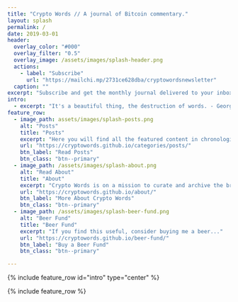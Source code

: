 ```yaml
---
title: "Crypto Words // A journal of Bitcoin commentary."
layout: splash
permalink: /
date: 2019-03-01
header:
  overlay_color: "#000"
  overlay_filter: "0.5"
  overlay_image: /assets/images/splash-header.png
  actions:
    - label: "Subscribe"
      url: "https://mailchi.mp/2731ce628dba/cryptowordsnewsletter"
  caption: ""
excerpt: "Subscribe and get the monthly journal delivered to your inbox."
intro: 
  - excerpt: "It's a beautiful thing, the destruction of words. - George Orwell"
feature_row:
  - image_path: assets/images/splash-posts.png
    alt: "Posts"
    title: "Posts"
    excerpt: "Here you will find all the featured content in chronological order. From there you can dig into authors and quarter posted."
    url: "https://cryptowords.github.io/categories/posts/"
    btn_label: "Read Posts"
    btn_class: "btn--primary"
  - image_path: /assets/images/splash-about.png
    alt: "Read About"
    title: "About"
    excerpt: "Crypto Words is on a mission to curate and archive the brightest commentary on Bitcoin. We're just getting started."
    url: "https://cryptowords.github.io/about/"
    btn_label: "More About Crypto Words"
    btn_class: "btn--primary"
  - image_path: /assets/images/splash-beer-fund.png
    alt: "Beer Fund"
    title: "Beer Fund"
    excerpt: "If you find this useful, consider buying me a beer..."
    url: "https://cryptowords.github.io/beer-fund/"
    btn_label: "Buy a Beer Fund"
    btn_class: "btn--primary"

---
```


{% include feature_row id="intro" type="center" %}

{% include feature_row %}
